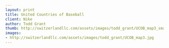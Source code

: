 ```yaml
--- 
layout: print
title: United Countries of Baseball
client: Nike
author: Todd Grant
thumb: http://switzerlandllc.com/assets/images/todd_grant/UCOB_map3_small.jpg
images: 
- http://switzerlandllc.com/assets/images/todd_grant/UCOB_map3.jpg
---
```

